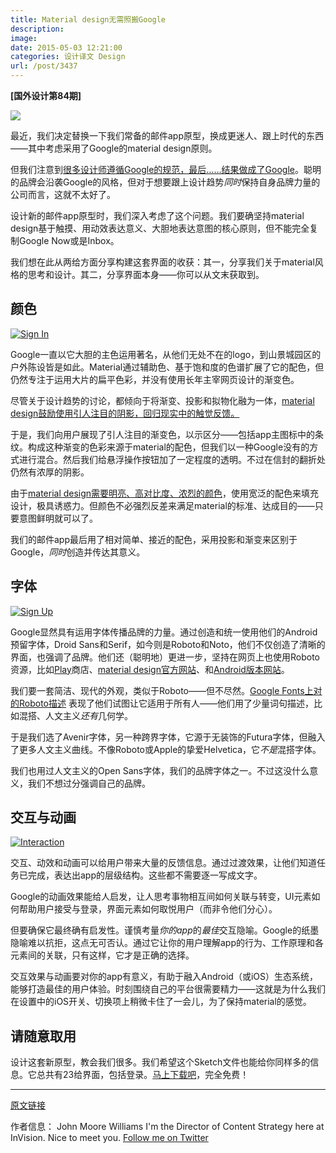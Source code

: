 ```yaml
---
title: Material design无需照搬Google
description: 
image: 
date: 2015-05-03 12:21:00
categories: 设计译文 Design
url: /post/3437
---
```


**[国外设计第84期]**

![](http://blog.invisionapp.com/wp-content/uploads/2015/03/blog-hero.png)

最近，我们决定替换一下我们常备的邮件app原型，换成更迷人、跟上时代的东西——其中考虑采用了Google的material design原则。

但我们注意到[很多设计师遵循Google的规范，最后……结果做成了Google](https://twitter.com/intent/tweet?text=%22many+designs+following+Google%27s+guidelines+end+up+looking%2C+well+...+like+Google.%22+http%3A%2F%2Fblog.invisionapp.com%2Fdesigning-in-the-material-style-without-just-copying-google%2F+via+%40InVisionApp)。聪明的品牌会沿袭Google的风格，但对于想要跟上设计趋势*同时*保持自身品牌力量的公司而言，这就不太好了。

设计新的邮件app原型时，我们深入考虑了这个问题。我们要确坚持material design基于触摸、用动效表达意义、大胆地表达意图的核心原则，但不能完全复制Google Now或是Inbox。

我们想在此从两给方面分享构建这套界面的收获：其一，分享我们关于material风格的思考和设计。其二，分享界面本身——你可以从文末获取到。

## 颜色

[![Sign In](http://blog.invisionapp.com/wp-content/uploads/2015/04/Sign-In.png)](http://blog.invisionapp.com/wp-content/uploads/2015/04/Sign-In.png "Designing in the material style—without just copying Google")

Google一直以它大胆的主色运用著名，从他们无处不在的logo，到山景城园区的户外陈设皆是如此。Material通过辅助色、基于饱和度的色谱扩展了它的配色，但仍然专注于运用大片的扁平色彩，并没有使用长年主宰网页设计的渐变色。

尽管关于设计趋势的讨论，都倾向于将渐变、投影和拟物化融为一体，[material design鼓励使用引人注目的阴影，回归现实中的触觉反馈。](https://twitter.com/intent/tweet?text=%22material+design+encourages+dramatic+shadows+to+reference+back+to+the+tactile+realities...%22+http%3A%2F%2Fblog.invisionapp.com%2Fdesigning-in-the-material-style-without-just-copying-google%2F+via+%40InVisionApp)

于是，我们向用户展现了引人注目的渐变色，以示区分——包括app主图标中的条纹。构成这种渐变的色彩来源于material的配色，但我们以一种Google没有的方式进行混合。然后我们给悬浮操作按钮加了一定程度的透明。不过在信封的翻折处仍然有浓厚的阴影。

由于[material design需要明亮、高对比度、浓烈的颜色](https://twitter.com/intent/tweet?text=%22material+design+requires+bold%2C+high+contrast%2C+and+deeply+pigmented+colors%22+http%3A%2F%2Fblog.invisionapp.com%2Fdesigning-in-the-material-style-without-just-copying-google%2F+via+%40InVisionApp)，使用宽泛的配色来填充设计，极具诱惑力。但颜色不必强烈反差来满足material的标准、达成目的——只要意图鲜明就可以了。

我们的邮件app最后用了相对简单、接近的配色，采用投影和渐变来区别于Google，*同时*创造并传达其意义。

## 字体

[![Sign Up](http://blog.invisionapp.com/wp-content/uploads/2015/04/Sign-Up.png)](http://blog.invisionapp.com/wp-content/uploads/2015/04/Sign-Up.png "Designing in the material style—without just copying Google")

Google显然具有运用字体传播品牌的力量。通过创造和统一使用他们的Android预留字体，Droid Sans和Serif，如今则是Roboto和Noto，他们不仅创造了清晰的界面，也强调了品牌。他们还（聪明地）更进一步，坚持在网页上也使用Roboto资源，比如[Play](http://play.google.com)商店、[material design官方网站](http://www.google.com/design/spec/material-design/introduction.html)、和[Android版本网站](http://www.android.com/versions/lollipop-5-0/)。

我们要一套简洁、现代的外观，类似于Roboto——但不尽然。[Google Fonts上对的Roboto描述](http://www.google.com/fonts/) 表现了他们试图让它适用于所有人——他们用了少量词句描述，比如混搭、人文主义*还有*几何学。

于是我们选了Avenir字体，另一种跨界字体，它源于无装饰的Futura字体，但融入了更多人文主义曲线。不像Roboto或Apple的挚爱Helvetica，它*不是*混搭字体。

我们也用过人文主义的Open Sans字体，我们的品牌字体之一。不过这没什么意义，我们不想过分强调自己的品牌。

## 交互与动画

[![Interaction](http://blog.invisionapp.com/wp-content/uploads/2015/04/Interaction.gif)](http://blog.invisionapp.com/wp-content/uploads/2015/04/Interaction.gif "Designing in the material style—without just copying Google")

交互、动效和动画可以给用户带来大量的反馈信息。通过过渡效果，让他们知道任务已完成，表达出app的层级结构。这些都不需要逐一写成文字。

Google的动画效果能给人启发，让人思考事物相互间如何关联与转变，UI元素如何帮助用户接受与登录，界面元素如何取悦用户（而非令他们分心）。

但要确保它最终确有启发性。谨慎考量*你的app*的*最佳*交互隐喻。Google的纸墨隐喻难以抗拒，这点无可否认。通过它让你的用户理解app的行为、工作原理和各元素间的关联，只有这样，它才是正确的选择。

交互效果与动画要对你的app有意义，有助于融入Android（或iOS）生态系统，能够打造最佳的用户体验。时刻围绕自己的平台很需要精力——这就是为什么我们在设置中的iOS开关、切换项上稍微卡住了一会儿，为了保持material的感觉。

## 请随意取用

设计这套新原型，教会我们很多。我们希望这个Sketch文件也能给你同样多的信息。它总共有23给界面，包括登录。[马上下载吧](https://s3.amazonaws.com/www-assets.invisionapp.com/Mail-app-UI-kit.sketch)，完全免费！

---

[原文链接](http://blog.invisionapp.com/designing-in-the-material-style-without-just-copying-google/)

作者信息：
John Moore Williams
I'm the Director of Content Strategy here at InVision. Nice to meet you.
[Follow me on Twitter](https://twitter.com/johnamwill)